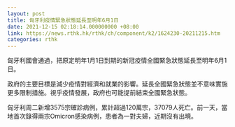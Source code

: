 ```yaml
---
layout: post
title: 匈牙利疫情緊急狀態延長至明年6月1日
date: 2021-12-15 02:18:14.000000000 +08:00
link: https://news.rthk.hk/rthk/ch/component/k2/1624230-20211215.htm
categories: rthk
---
```


匈牙利國會通過，把原定明年1月1日到期的新冠疫情全國緊急狀態延長至明年6月1日。

政府的主要目標是減少疫情對經濟和就業的影響。延長全國緊急狀態並不意味實施更多限制措施。視乎疫情發展，政府也可能提前結束全國緊急狀態。

匈牙利周二新增3575宗確診病例，累計超過120萬宗，37079人死亡。前一天，當地首次錄得兩宗Omicron感染病例，患者為一對夫婦，近期沒有出境。
